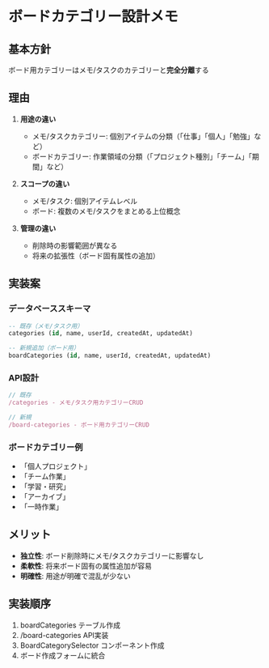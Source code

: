 # ボードカテゴリー設計メモ

## 基本方針
ボード用カテゴリーはメモ/タスクのカテゴリーと**完全分離**する

## 理由
1. **用途の違い**
   - メモ/タスクカテゴリー: 個別アイテムの分類（「仕事」「個人」「勉強」など）
   - ボードカテゴリー: 作業領域の分類（「プロジェクト種別」「チーム」「期間」など）

2. **スコープの違い**
   - メモ/タスク: 個別アイテムレベル
   - ボード: 複数のメモ/タスクをまとめる上位概念

3. **管理の違い**
   - 削除時の影響範囲が異なる
   - 将来の拡張性（ボード固有属性の追加）

## 実装案

### データベーススキーマ
```sql
-- 既存（メモ/タスク用）
categories (id, name, userId, createdAt, updatedAt)

-- 新規追加（ボード用）
boardCategories (id, name, userId, createdAt, updatedAt)
```

### API設計
```typescript
// 既存
/categories - メモ/タスク用カテゴリーCRUD

// 新規
/board-categories - ボード用カテゴリーCRUD
```

### ボードカテゴリー例
- 「個人プロジェクト」
- 「チーム作業」  
- 「学習・研究」
- 「アーカイブ」
- 「一時作業」

## メリット
- **独立性**: ボード削除時にメモ/タスクカテゴリーに影響なし
- **柔軟性**: 将来ボード固有の属性追加が容易
- **明確性**: 用途が明確で混乱が少ない

## 実装順序
1. boardCategories テーブル作成
2. /board-categories API実装
3. BoardCategorySelector コンポーネント作成
4. ボード作成フォームに統合